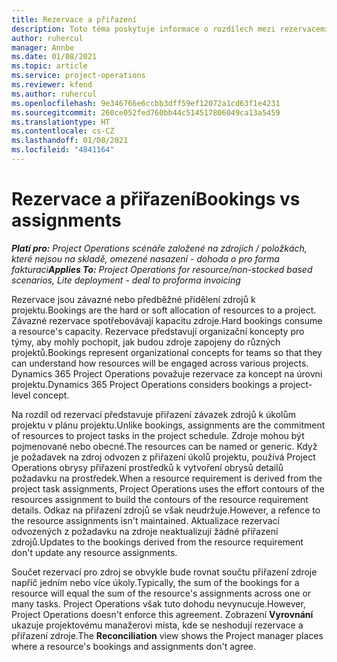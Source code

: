 ```yaml
---
title: Rezervace a přiřazení
description: Toto téma poskytuje informace o rozdílech mezi rezervacemi zdrojů a přiřazeními zdrojů.
author: ruhercul
manager: Annbe
ms.date: 01/08/2021
ms.topic: article
ms.service: project-operations
ms.reviewer: kfend
ms.author: ruhercul
ms.openlocfilehash: 9e346766e6ccbb3dff59ef12072a1cd63f1e4231
ms.sourcegitcommit: 260ce052fed760bb44c514517806049ca13a5459
ms.translationtype: HT
ms.contentlocale: cs-CZ
ms.lasthandoff: 01/08/2021
ms.locfileid: "4841164"
---
```

# <a name="bookings-vs-assignments"></a><span data-ttu-id="7da2c-103">Rezervace a přiřazení</span><span class="sxs-lookup"><span data-stu-id="7da2c-103">Bookings vs assignments</span></span>

<span data-ttu-id="7da2c-104">_**Platí pro:** Project Operations scénáře založené na zdrojích / položkách, které nejsou na skladě, omezené nasazení - dohoda o pro forma fakturaci_</span><span class="sxs-lookup"><span data-stu-id="7da2c-104">_**Applies To:** Project Operations for resource/non-stocked based scenarios, Lite deployment - deal to proforma invoicing_</span></span>

<span data-ttu-id="7da2c-105">Rezervace jsou závazné nebo předběžné přidělení zdrojů k projektu.</span><span class="sxs-lookup"><span data-stu-id="7da2c-105">Bookings are the hard or soft allocation of resources to a project.</span></span> <span data-ttu-id="7da2c-106">Závazné rezervace spotřebovávají kapacitu zdroje.</span><span class="sxs-lookup"><span data-stu-id="7da2c-106">Hard bookings consume a resource's capacity.</span></span> <span data-ttu-id="7da2c-107">Rezervace představují organizační koncepty pro týmy, aby mohly pochopit, jak budou zdroje zapojeny do různých projektů.</span><span class="sxs-lookup"><span data-stu-id="7da2c-107">Bookings represent organizational concepts for teams so that they can understand how resources will be engaged across various projects.</span></span> <span data-ttu-id="7da2c-108">Dynamics 365 Project Operations považuje rezervace za koncept na úrovni projektu.</span><span class="sxs-lookup"><span data-stu-id="7da2c-108">Dynamics 365 Project Operations considers bookings a project-level concept.</span></span> 

<span data-ttu-id="7da2c-109">Na rozdíl od rezervací představuje přiřazení závazek zdrojů k úkolům projektu v plánu projektu.</span><span class="sxs-lookup"><span data-stu-id="7da2c-109">Unlike bookings, assignments are the commitment of resources to project tasks in the project schedule.</span></span> <span data-ttu-id="7da2c-110">Zdroje mohou být pojmenované nebo obecné.</span><span class="sxs-lookup"><span data-stu-id="7da2c-110">The resources can be named or generic.</span></span>  <span data-ttu-id="7da2c-111">Když je požadavek na zdroj odvozen z přiřazení úkolů projektu, používá Project Operations obrysy přiřazení prostředků k vytvoření obrysů detailů požadavku na prostředek.</span><span class="sxs-lookup"><span data-stu-id="7da2c-111">When a resource requirement is derived from the project task assignments, Project Operations uses the effort contours of the resources assignment to build the contours of the resource requirement details.</span></span> <span data-ttu-id="7da2c-112">Odkaz na přiřazení zdrojů se však neudržuje.</span><span class="sxs-lookup"><span data-stu-id="7da2c-112">However, a refence to the resource assignments isn't maintained.</span></span> <span data-ttu-id="7da2c-113">Aktualizace rezervací odvozených z požadavku na zdroje neaktualizují žádné přiřazení zdrojů.</span><span class="sxs-lookup"><span data-stu-id="7da2c-113">Updates to the bookings derived from the resource requirement don't update any resource assignments.</span></span>

<span data-ttu-id="7da2c-114">Součet rezervací pro zdroj se obvykle bude rovnat součtu přiřazení zdroje napříč jedním nebo více úkoly.</span><span class="sxs-lookup"><span data-stu-id="7da2c-114">Typically, the sum of the bookings for a resource will equal the sum of the resource's assignments across one or many tasks.</span></span> <span data-ttu-id="7da2c-115">Project Operations však tuto dohodu nevynucuje.</span><span class="sxs-lookup"><span data-stu-id="7da2c-115">However, Project Operations doesn't enforce this agreement.</span></span> <span data-ttu-id="7da2c-116">Zobrazení **Vyrovnání** ukazuje projektovému manažerovi místa, kde se neshodují rezervace a přiřazení zdroje.</span><span class="sxs-lookup"><span data-stu-id="7da2c-116">The **Reconciliation** view shows the Project manager places where a resource's bookings and assignments don't agree.</span></span>


